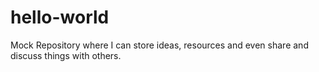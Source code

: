 # hello-world
Mock Repository where I can store ideas, resources and even share and discuss things with others.
